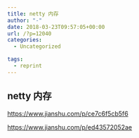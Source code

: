 ```yaml
---
title: netty 内存
author: "-"
date: 2018-03-23T09:57:05+00:00
url: /?p=12040
categories:
  - Uncategorized

tags:
  - reprint
---
```

## netty 内存
https://www.jianshu.com/p/ce7c6f5cb5f6
  
https://www.jianshu.com/p/ed43572052ae